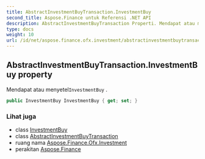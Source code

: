 ```yaml
---
title: AbstractInvestmentBuyTransaction.InvestmentBuy
second_title: Aspose.Finance untuk Referensi .NET API
description: AbstractInvestmentBuyTransaction Properti. Mendapat atau menyetelInvestmentBuy .
type: docs
weight: 10
url: /id/net/aspose.finance.ofx.investment/abstractinvestmentbuytransaction/investmentbuy/
---
```

## AbstractInvestmentBuyTransaction.InvestmentBuy property

Mendapat atau menyetel`InvestmentBuy` .

```csharp
public InvestmentBuy InvestmentBuy { get; set; }
```

### Lihat juga

* class [InvestmentBuy](../../investmentbuy/)
* class [AbstractInvestmentBuyTransaction](../)
* ruang nama [Aspose.Finance.Ofx.Investment](../../abstractinvestmentbuytransaction/)
* perakitan [Aspose.Finance](../../../)


